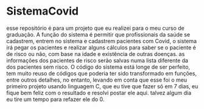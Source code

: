 # SistemaCovid
esse repositório é para um projeto que eu realizei para o meu curso de graduação. A função do sistema é permitir que profissionais da saúde se cadastrem, entrem no sistema e cadastrem pacientes com Covid, o sistema irá pegar os pacientes e realizar alguns cálculos para saber se o paciente é de risco ou não, com base na idade e existência de outras doenças. as informações dos pacientes de risco serão salvas numa lista diferente da dos pacientes sem risco. O código do sistema está longe de ser perfeito, tem muito reuso de códigos que poderia ter sido transformado em funções, entre outros detalhes, no entanto, levando em conta que esse foi o meu primeiro projeto usando linguagem C, que eu tive que fazer só em 7 dias, eu fique bem feliz com o resultado e resolvi postar ele aqui. talvez algum dia eu tire um tempo para refazer ele do 0.
